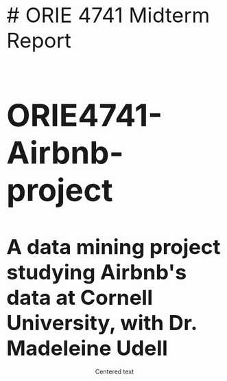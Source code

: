 


## <p align="center">
<font size ="7"> # ORIE 4741 Midterm Report
  ## ORIE4741-Airbnb-project
  ## A data mining project studying Airbnb's data at Cornell University, with Dr. Madeleine Udell</font>

 
</p>

<center>Centered text</center>
